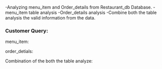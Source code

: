 -Analyzing menu_item and Order_details from Restaurant_db Database.
-menu_item table analysis
-Order_details analysis
-Combine both the table analysis the valid information from the data.

### Customer Query:
menu_item:




order_detials:




Combination of the both the table analyze:
